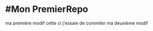 #Mon PremierRepo
================

ma première modif
cette ci j'essaie de commiter
ma deuxième modif
